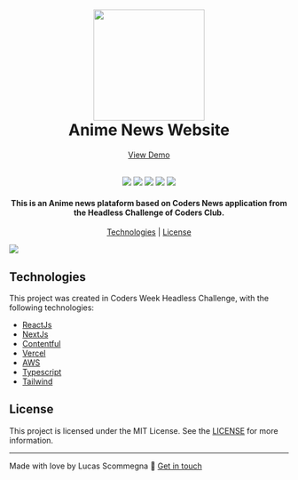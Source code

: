 <h1 align='center'>
  <img src="https://i.ibb.co/WG6VLRq/logo-group.png" width="200"/>
  <br>
  Anime News Website
</h1>

<p align="center">
  <a href="https://coders-news-seven.vercel.app/">View Demo</a>
</p>

<p align="center">
  <br>
  <img src="https://img.shields.io/github/languages/top/Scommegna/anime-news">
  <img src="https://img.shields.io/github/issues/Scommegna/anime-news">
  <img src="https://img.shields.io/github/forks/Scommegna/anime-news">
  <img src="https://img.shields.io/github/stars/Scommegna/anime-news">
  <img src="https://img.shields.io/badge/license-MIT-blue">
</p>

<h4 align="center">
  This is an Anime news plataform based on Coders News application from the Headless Challenge of Coders Club.
</h4>

<p align="center">
  <a href="#technologies">Technologies</a> | <a href="#license">License</a>
</p>

<img src="https://i.ibb.co/Q8sLFqx/coders-news.png">

## Technologies

This project was created in Coders Week Headless Challenge, with the following technologies:

- [ReactJs](http://reactjs.org)
- [NextJs](http://nextjs.org)
- [Contentful](http://www.contentful.com)
- [Vercel](http://vercel.com)
- [AWS](http://aws.amazon.com)
- [Typescript](http://www.typescriptlang.org)
- [Tailwind](http://tailwindcss.com)

## License

This project is licensed under the MIT License. See the [LICENSE](http://opensource.org/licenses/MIT) for more information.

---

Made with love by Lucas Scommegna :wave: [Get in touch](https://www.linkedin.com/in/lucas-scommegna/)
